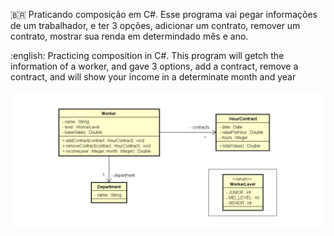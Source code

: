 :brazil:
Praticando composição em C#. Esse programa vai pegar informações de um trabalhador, e ter 3 opções, adicionar um contrato, remover um contrato, mostrar sua renda em determindado mês e ano.

:english:
Practicing composition in C#. This program will getch the information of a worker, and gave 3 options, add a contract, remove a contract, and will show your income in a determinate month and year

![UML](img/UML.jpg)
